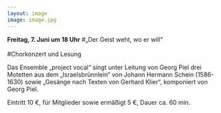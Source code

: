 ```yaml
---
layout: image
image: image.jpg
---
```


**Freitag, 7. Juni um 18 Uhr** 
#„Der Geist weht, wo er will“    
   
#Chorkonzert und Lesung  

Das Ensemble „project vocal“ singt unter Leitung von Georg Piel drei Motetten aus dem „Israelsbrünnlein“ von Johann Hermann Schein (1586-1630) sowie „Gesänge nach Texten von Gerhard Klier“, komponiert von Georg Piel. 
  
Eintritt 10 €, für Mitglieder sowie ermäßigt 5 €,  Dauer ca. 60 min.
